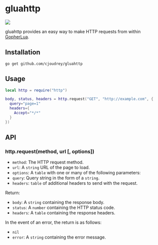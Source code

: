 # gluahttp

[![](https://travis-ci.org/cjoudrey/gluahttp.svg)](https://travis-ci.org/cjoudrey/gluahttp)

gluahttp provides an easy way to make HTTP requests from within [GopherLua](https://github.com/yuin/gopher-lua).

## Installation

```
go get github.com/cjoudrey/gluahttp
```

## Usage

```lua
local http = require("http")

body, status, headers = http.request("GET", "http://example.com", {
  query="page=1"
  headers={
    Accept="*/*"
  }
})
```

## API

### http.request(method, url [, options])

- `method`: The HTTP request method.
- `url`: A `string` URL of the page to load.
- `options`: A `table` with one or many of the following parameters:
 - `query`: Query string in the form of a `string`.
 - `headers`: `table` of additional headers to send with the request.

Return:

- `body`: A `string` containing the response body.
- `status`: A `number` containing the HTTP status code.
- `headers`: A `table` containing the response headers.

In the event of an error, the return is as follows:

- `nil`
- `error`: A `string` containing the error message.
